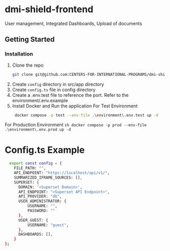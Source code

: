 # dmi-shield-frontend
User management, Integrated Dashboards, Upload of documents


## Getting Started

### Installation

1. Clone the repo
    ```sh
    git clone git@github.com:CENTERS-FOR-INTERNATIONAL-PROGRAMS/dmi-shield-frontend.git
    ```
2. Create `config` directory in src/app directory
3. Create `config.ts` file in config directory
4. Create a .env.test file to reference the port. Refer to the environment/.env.example
4. Install Docker and Run the application
 For Test Environment
    ```sh
     docker compose -p test --env-file .\environment\.env.test up -d
    ```
 For Production Environment
     ```sh
     docker compose -p prod --env-file .\environment\.env.prod up -d
    ```
# Config.ts Example
  ```sh
    export const config = {
      FILE_PATH: "",
      API_ENDPOINT: "https://localhost/api/v1/",
      SUMMARIZED_IFRAME_SOURCES: [],
      SUPERSET: {
        DOMAIN: '<Superset Domain>',
        API_ENDPOINT: "<Superset API Endpoint>",
        API_PROVIDER: "db",
        USER_ADMINISTRATOR: {
            USERNAME: "",
            PASSWORD: ""
        },
        USER_GUEST: {
            USERNAME: "guest",
        },
        DASHBOARDS: [],
      }
};
  ```


